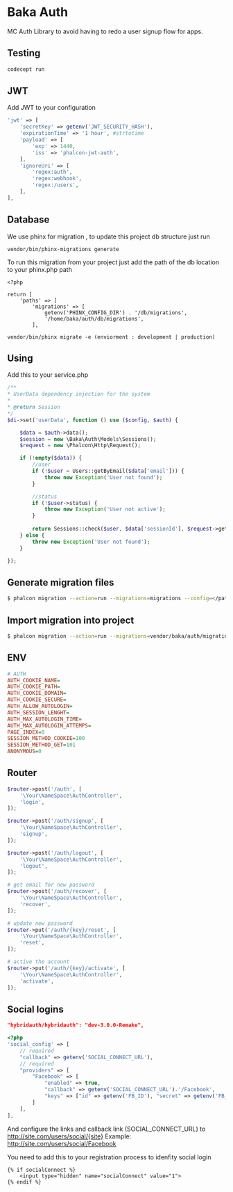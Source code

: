 # Baka Auth

MC Auth Library to avoid having to redo a user signup flow for apps.

## Testing

```bash
codecept run
```

## JWT
Add JWT to your configuration

```php
'jwt' => [
    'secretKey' => getenv('JWT_SECURITY_HASH'),
    'expirationTime' => '1 hour', #strtotime
    'payload' => [
        'exp' => 1440,
        'iss' => 'phalcon-jwt-auth',
    ],
    'ignoreUri' => [
        'regex:auth',
        'regex:webhook',
        'regex:/users',
    ],
],
```

## Database 

We use phinx for migration , to update this project db structure just run

`vendor/bin/phinx-migrations generate` 

To run this migration from your project just add the path of the db location to your phinx.php path 

```
<?php

return [
    'paths' => [
        'migrations' => [
            getenv('PHINX_CONFIG_DIR') . '/db/migrations',
            '/home/baka/auth/db/migrations',
        ],
```

`vendor/bin/phinx migrate -e (enviorment : development | production)`


## Using

Add this to your service.php

```php
/**
* UserData dependency injection for the system
*
* @return Session
*/
$di->set('userData', function () use ($config, $auth) {

    $data = $auth->data();
    $session = new \Baka\Auth\Models\Sessions();
    $request = new \Phalcon\Http\Request();

    if (!empty($data)) {
        //user
        if (!$user = Users::getByEmail($data['email'])) {
            throw new Exception('User not found');
        }

        //status
        if (!$user->status) {
            throw new Exception('User not active');
        }
        
        return Sessions::check($user, $data['sessionId'], $request->getClientAddress(), 1);
    } else {
        throw new Exception('User not found');
    }

});
```

## Generate migration files

```bash
$ phalcon migration --action=run --migrations=migrations --config=</path/to/config.php>
```

## Import migration into project

```bash
$ phalcon migration --action=run --migrations=vendor/baka/auth/migrations/
```

## ENV

```ini
# AUTH
AUTH_COOKIE_NAME=
AUTH_COOKIE_PATH=
AUTH_COOKIE_DOMAIN=
AUTH_COOKIE_SECURE=
AUTH_ALLOW_AUTOLOGIN=
AUTH_SESSION_LENGHT=
AUTH_MAX_AUTOLOGIN_TIME=
AUTH_MAX_AUTOLOGIN_ATTEMPS=
PAGE_INDEX=0
SESSION_METHOD_COOKIE=100
SESSION_METHOD_GET=101
ANONYMOUS=0
```

## Router

```php
$router->post('/auth', [
    '\Your\NameSpace\AuthController',
    'login',
]);

$router->post('/auth/signup', [
    '\Your\NameSpace\AuthController',
    'signup',
]);

$router->post('/auth/logout', [
    '\Your\NameSpace\AuthController',
    'logout',
]);

# get email for new password
$router->post('/auth/recover', [
    '\Your\NameSpace\AuthController',
    'recover',
]);

# update new password
$router->put('/auth/{key}/reset', [
    '\Your\NameSpace\AuthController',
    'reset',
]);

# active the account
$router->put('/auth/{key}/activate', [
    '\Your\NameSpace\AuthController',
    'activate',
]);

```

## Social logins

```json
"hybridauth/hybridauth": "dev-3.0.0-Remake",
```

```php
<?php
'social_config' => [
    // required
    "callback" => getenv('SOCIAL_CONNECT_URL'),
    // required
    "providers" => [
        "Facebook" => [
            "enabled" => true,
            "callback" => getenv('SOCIAL_CONNECT_URL').'/Facebook',
            "keys" => ["id" => getenv('FB_ID'), "secret" => getenv('FB_SECRET')], //production
        ]
    ],
],
```

And configure the links and callback link (SOCIAL_CONNECT_URL) to
http://site.com/users/social/{site}
Example:
http://site.com/users/social/Facebook

You need to add this to your registration process to idenfity social login

```volt
{% if socialConnect %}
    <input type="hidden" name="socialConnect" value="1">
{% endif %}
```
